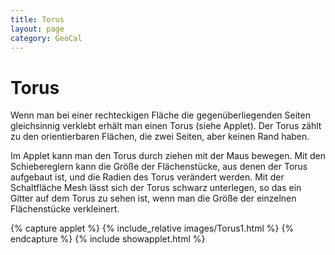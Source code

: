 ```yaml
---
title: Torus
layout: page
category: GeoCal
---
```


# Torus
Wenn man bei einer rechteckigen Fläche die gegenüberliegenden Seiten gleichsinnig verklebt erhält man einen Torus (siehe Applet). Der Torus zählt zu den orientierbaren Flächen, die zwei Seiten, aber keinen Rand haben.

Im Applet kann man den Torus durch ziehen mit der Maus bewegen. Mit den Schiebereglern kann die Größe der Flächenstücke, aus denen der Torus aufgebaut ist, und die Radien des Torus verändert werden. Mit der Schaltfläche Mesh lässt sich der Torus schwarz unterlegen, so das ein Gitter auf dem Torus zu sehen ist, wenn man die Größe der einzelnen Flächenstücke verkleinert.

{% capture applet %} {% include_relative images/Torus1.html %} {% endcapture %}
{% include showapplet.html %}
